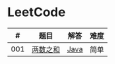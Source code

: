 # LeetCode

| # | 题目 | 解答 | 难度 |
| --- | --- | --- | --- |
| 001 | [两数之和](https://leetcode-cn.com/problems/add-two-numbers/description/) | [Java](./src/main/java/com/lizeteng/leetcode/easy/_001/Solution.java) | 简单 |
